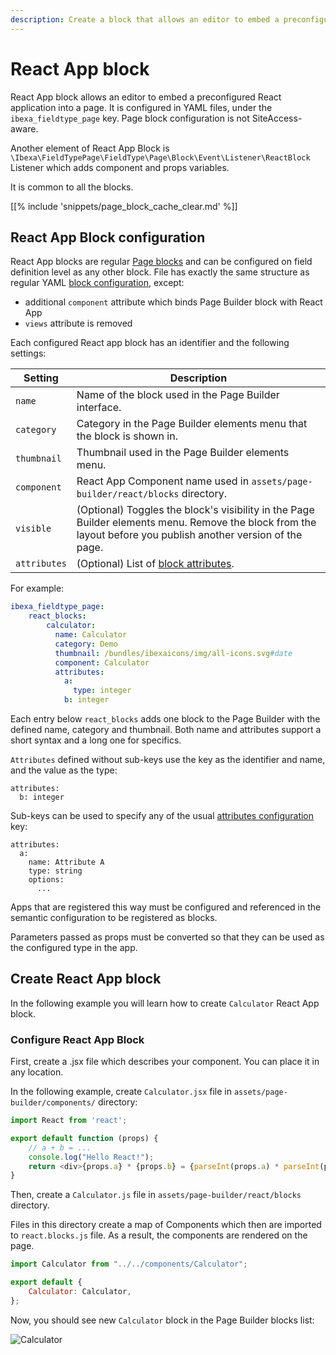 ```yaml
---
description: Create a block that allows an editor to embed a preconfigured React component into a page.
---
```


# React App block

React App block allows an editor to embed a preconfigured React application into a page.
It is configured in YAML files, under the `ibexa_fieldtype_page` key.
Page block configuration is not SiteAccess-aware.

Another element of React App Block is `\Ibexa\FieldTypePage\FieldType\Page\Block\Event\Listener\ReactBlock` Listener 
which adds component and props variables.

It is common to all the blocks.

[[% include 'snippets/page_block_cache_clear.md' %]]

## React App Block configuration

React App blocks are regular [Page blocks](page_blocks.md) and can be configured on field definition level as any other block.
File has exactly the same structure as regular YAML [block configuration](create_custom_page_block.md#configure-block), except:

- additional `component` attribute which binds Page Builder block with React App
- `views` attribute is removed

Each configured React app block has an identifier and the following settings:

| Setting      | Description                                                                                                                                                   |
|--------------|---------------------------------------------------------------------------------------------------------------------------------------------------------------|
| `name`       | Name of the block used in the Page Builder interface.                                                                                                         |
| `category`   | Category in the Page Builder elements menu that the block is shown in.                                                                                        |
| `thumbnail`  | Thumbnail used in the Page Builder elements menu.                                                                                                             |
| `component`  | React App Component name used in `assets/page-builder/react/blocks` directory.                                                                                |
| `visible`    | (Optional) Toggles the block's visibility in the Page Builder elements menu. Remove the block from the layout before you publish another version of the page. |
| `attributes` | (Optional) List of [block attributes](page_block_attributes.md).                                                                                              |

For example:

``` yaml
ibexa_fieldtype_page:
    react_blocks:
        calculator:
          name: Calculator
          category: Demo
          thumbnail: /bundles/ibexaicons/img/all-icons.svg#date
          component: Calculator
          attributes:
            a:
              type: integer
            b: integer 
```

Each entry below `react_blocks` adds one block to the Page Builder with the defined name, category and thumbnail.
Both name and attributes support a short syntax and a long one for specifics.

`Attributes` defined without sub-keys use the key as the identifier and name, and the value as the type:

```
attributes:
  b: integer
```

Sub-keys can be used to specify any of the usual [attributes configuration](page_block_attributes.md) key:

```
attributes:
  a:
    name: Attribute A
    type: string
    options:
      ...
```

Apps that are registered this way must be configured and referenced in the 
semantic configuration to be registered as blocks.

Parameters passed as props must be converted so that they can be used as the configured type in the app.

## Create React App block

In the following example you will learn how to create `Calculator` React App block.

### Configure React App Block

First, create a .jsx file which describes your component.
You can place it in any location.

In the following example, create `Calculator.jsx` file in `assets/page-builder/components/` directory:

``` js
import React from 'react';

export default function (props) {
    // a + b = ...
    console.log("Hello React!");
    return <div>{props.a} * {props.b} = {parseInt(props.a) * parseInt(props.b)}!</div>;
}
```

Then, create a `Calculator.js` file in `assets/page-builder/react/blocks` directory.

Files in this directory create a map of Components which then are imported to `react.blocks.js` file.
As a result, the components are rendered on the page. 

``` js
import Calculator from "../../components/Calculator";

export default {
    Calculator: Calculator,
};
```

Now, you should see new `Calculator` block in the Page Builder blocks list:

![Calculator](calculator.png "Calculator - React App Block")